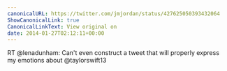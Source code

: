 ```yaml
---
canonicalURL: https://twitter.com/jmjordan/status/427625050393432064
ShowCanonicalLink: true
CanonicalLinkText: View original on
date: 2014-01-27T02:12:11+00:00
---
```

RT @lenadunham: Can't even construct a tweet that will properly express my emotions about @taylorswift13